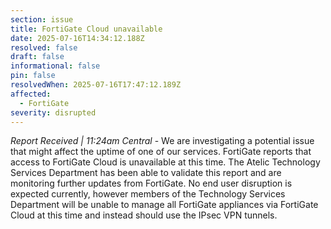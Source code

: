 ```yaml
---
section: issue
title: FortiGate Cloud unavailable
date: 2025-07-16T14:34:12.188Z
resolved: false
draft: false
informational: false
pin: false
resolvedWhen: 2025-07-16T17:47:12.189Z
affected:
  - FortiGate
severity: disrupted
---
```

*Report Received | 11:24am Central* - We are investigating a potential issue that might affect the uptime of one of our services. FortiGate reports that access to FortiGate Cloud is unavailable at this time. The Atelic Technology Services Department has been able to validate this report and are monitoring further updates from FortiGate. No end user disruption is expected currently, however members of the Technology Services Department will be unable to manage all FortiGate appliances via FortiGate Cloud at this time and instead should use the IPsec VPN tunnels.